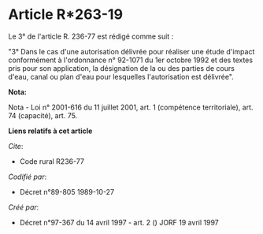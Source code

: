 # Article R*263-19

Le 3° de l'article R. 236-77 est rédigé comme suit :

"3° Dans le cas d'une autorisation délivrée pour réaliser une étude d'impact conformément à l'ordonnance n° 92-1071 du 1er
octobre 1992 et des textes pris pour son application, la désignation de la ou des parties de cours d'eau, canal ou plan d'eau
pour lesquelles l'autorisation est délivrée".

**Nota:**

Nota - Loi n° 2001-616 du 11 juillet 2001, art. 1 (compétence territoriale), art. 74 (capacité), art. 75.

**Liens relatifs à cet article**

_Cite_:

  - Code rural R236-77

_Codifié par_:

  - Décret n°89-805 1989-10-27

_Créé par_:

  - Décret n°97-367 du 14 avril 1997 - art. 2 () JORF 19 avril 1997
